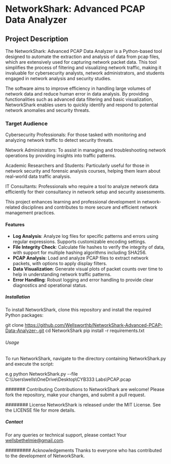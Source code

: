 # NetworkShark: Advanced PCAP Data Analyzer

## Project Description
The NetworkShark: Advanced PCAP Data Analyzer is a Python-based tool designed to automate the extraction and analysis of data from pcap files, which are extensively used for capturing network packet data. This tool simplifies the process of filtering and visualizing network traffic, making it invaluable for cybersecurity analysts, network administrators, and students engaged in network analysis and security studies.

The software aims to improve efficiency in handling large volumes of network data and reduce human error in data analysis. By providing functionalities such as advanced data filtering and basic visualization, NetworkShark enables users to quickly identify and respond to potential network anomalies and security threats.

### Target Audience
Cybersecurity Professionals: For those tasked with monitoring and analyzing network traffic to detect security threats.

Network Administrators: To assist in managing and troubleshooting network operations by providing insights into traffic patterns.

Academic Researchers and Students: Particularly useful for those in network security and forensic analysis courses, helping them learn about real-world data traffic analysis.

IT Consultants: Professionals who require a tool to analyze network data efficiently for their consultancy in network setup and security assessments.

This project enhances learning and professional development in network-related disciplines and contributes to more secure and efficient network management practices.

#### Features
- **Log Analysis**: Analyze log files for specific patterns and errors using regular expressions. Supports customizable encoding settings.
- **File Integrity Check**: Calculate file hashes to verify the integrity of data, with support for multiple hashing algorithms including SHA256.
- **PCAP Analysis**: Load and analyze PCAP files to extract network packets, with options to apply display filters.
- **Data Visualization**: Generate visual plots of packet counts over time to help in understanding network traffic patterns.
- **Error Handling**: Robust logging and error handling to provide clear diagnostics and operational status.


##### Installation
To install NetworkShark, clone this repository and install the required Python packages:

git clone https://github.com/Wellsworthb/NetworkShark-Advanced-PCAP-Data-Analyzer-.git
cd NetworkShark
pip install -r requirements.txt

###### Usage
To run NetworkShark, navigate to the directory containing NetworkShark.py and execute the script:

e.g python NetworkShark.py --file C:\Users\wells\OneDrive\Desktop\CYB333 Labs\PCAP.pcap

####### Contributing
Contributions to NetworkShark are welcome! Please fork the repository, make your changes, and submit a pull request.

######## License
NetworkShark is released under the MIT License. See the LICENSE file for more details.

##### Contact
For any queries or technical support, please contact Your wellsbethelmie@gmail.com.

######### Acknowledgements
Thanks to everyone who has contributed to the development of NetworkShark.
